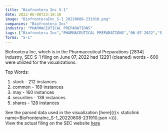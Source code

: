 ```yaml
---
title: "Biofrontera Inc S-1"
date: 2022-06-08T23:19:10
image: "BiofronteraInc_S-1_20220608-231910.png"
companies: "Biofrontera Inc"
industry: "PHARMACEUTICAL PREPARATIONS"
tags: ["Biofrontera Inc","PHARMACEUTICAL PREPARATIONS","06-07-2022","S-1"]
forms: "S-1"
---
```

Biofrontera Inc, which is in the Pharmaceutical Preparations [2834] industry, SEC S-1 filing on June 07, 2022 had 12291 (cleaned) words - 600 were utilized for the visualizations.

Top Words:
1. stock - 212 instances
2. common - 169 instances
3. may - 160 instances
4. securities - 138 instances
5. shares - 128 instances


See the parsed data used in the visualization [here]({{< staticlink name=BiofronteraInc_S-1_20220608-231910.json >}}).  
View the actual filing on the SEC website [here](https://www.sec.gov/Archives/edgar/data/1858685/0001493152-22-016097.txt)